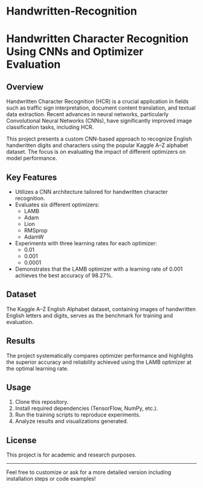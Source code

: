 # Handwritten-Recognition
# Handwritten Character Recognition Using CNNs and Optimizer Evaluation

## Overview

Handwritten Character Recognition (HCR) is a crucial application in fields such as traffic sign interpretation, document content translation, and textual data extraction. Recent advances in neural networks, particularly Convolutional Neural Networks (CNNs), have significantly improved image classification tasks, including HCR.

This project presents a custom CNN-based approach to recognize English handwritten digits and characters using the popular Kaggle A–Z alphabet dataset. The focus is on evaluating the impact of different optimizers on model performance.

## Key Features

- Utilizes a CNN architecture tailored for handwritten character recognition.
- Evaluates six different optimizers:
  - LAMB
  - Adam
  - Lion
  - RMSprop
  - AdamW
- Experiments with three learning rates for each optimizer:
  - 0.01
  - 0.001
  - 0.0001
- Demonstrates that the LAMB optimizer with a learning rate of 0.001 achieves the best accuracy of 98.27%.

## Dataset

The Kaggle A–Z English Alphabet dataset, containing images of handwritten English letters and digits, serves as the benchmark for training and evaluation.

## Results

The project systematically compares optimizer performance and highlights the superior accuracy and reliability achieved using the LAMB optimizer at the optimal learning rate.

## Usage

1. Clone this repository.
2. Install required dependencies (TensorFlow, NumPy, etc.).
3. Run the training scripts to reproduce experiments.
4. Analyze results and visualizations generated.

## License

This project is for academic and research purposes.

---

Feel free to customize or ask for a more detailed version including installation steps or code examples!

